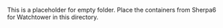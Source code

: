 This is a placeholder for empty folder. Place the containers from Sherpa6 for Watchtower in this directory.